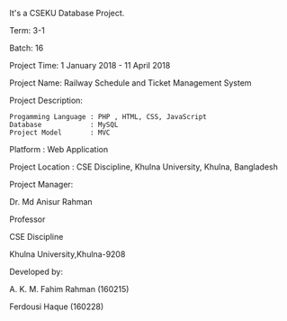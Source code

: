 It's a CSEKU Database Project.



Term: 3-1

Batch: 16

Project Time: 1 January 2018 -  11 April 2018



Project Name: Railway Schedule and Ticket Management System


Project Description:

	Progamming Language : PHP , HTML, CSS, JavaScript
	Database 			: MySQL
	Project Model       : MVC  


Platform : Web Application



Project Location : CSE Discipline, Khulna University, Khulna, Bangladesh


Project Manager:

Dr. Md Anisur Rahman

Professor

CSE Discipline

Khulna University,Khulna-9208

         


Developed by:

A. K. M. Fahim Rahman (160215)

Ferdousi Haque (160228)
